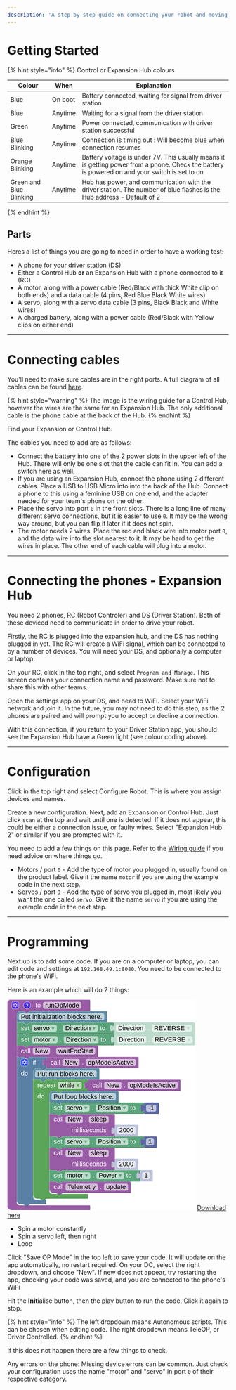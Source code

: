 ```yaml
---
description: 'A step by step guide on connecting your robot and moving.'
---
```


# Getting Started

{% hint style="info" %}
Control or Expansion Hub colours

| Colour                  | When    | Explanation                                                                                                                                    |
|-------------------------|---------|------------------------------------------------------------------------------------------------------------------------------------------------|
| Blue                    | On boot | Battery connected, waiting for signal from driver station                                                                                      |
| Blue                    | Anytime | Waiting for a signal from the driver station                                                                                                   |
| Green                   | Anytime | Power connected, communication with driver station successful                                                                                  |
| Blue Blinking           | Anytime | Connection is timing out : Will become blue when connection resumes                                                                            |
| Orange Blinking         | Anytime | Battery voltage is under 7V. This usually means it is getting power from a phone. Check the battery is powered on and your switch is set to on |
| Green and Blue Blinking | Anytime | Hub has power, and communication with the driver station. The number of blue flashes is the Hub address - Default of 2                         |
{% endhint %}

## Parts


Heres a list of things you are going to need in order to have a working test:
- A phone for your driver station (DS)
- Either a Control Hub **or** an Expansion Hub with a phone connected to it (RC)
- A motor, along with a power cable (Red/Black with thick White clip on both ends) and a data cable (4 pins, Red Blue Black White wires)
- A servo, along with a servo data cable (3 pins, Black Black and White wires)
- A charged battery, along with a power cable (Red/Black with Yellow clips on either end)

-----

# Connecting cables

You'll need to make sure cables are in the right ports. A full diagram of all cables can be found [here](https://cdn11.bigcommerce.com/s-t3eo8vwp22/images/stencil/500x500/products/391/1330/Control_Hub_Wiring_Reference_Sheet_Website_Photo__13208.1563821357.png?c=2).

{% hint style="warning" %}
The image is the wiring guide for a Control Hub, however the wires are the same for an Expansion Hub. The only additional cable is the phone cable at the back of the Hub.
{% endhint %}

Find your Expansion or Control Hub.

The cables you need to add are as follows:
- Connect the battery into one of the 2 power slots in the upper left of the Hub. There will only be one slot that the cable can fit in. You can add a switch here as well.
- If you are using an Expansion Hub, connect the phone using 2 different cables. Place a USB to USB Micro into into the back of the Hub. Connect a phone to this using a feminine USB on one end, and the adapter needed for your team's phone on the other.
- Place the servo into port `0` in the front slots. There is a long line of many different servo connections, but it is easier to use `0`. It may be the wrong way around, but you can flip it later if it does not spin.
- The motor needs 2 wires. Place the red and black wire into motor port `0`, and the data wire into the slot nearest to it. It may be hard to get the wires in place. The other end of each cable will plug into a motor.

-----

# Connecting the phones - Expansion Hub

You need 2 phones, RC (Robot Controler) and DS (Driver Station).
Both of these deviced need to communicate in order to drive your robot.

Firstly, the RC is plugged into the expansion hub, and the DS has nothing plugged in yet.
The RC will create a WiFi signal, which can be connected to by a number of devices. You will need your DS, and optionally a computer or laptop.

On your RC, click in the top right, and select `Program and Manage`. This screen contains your connection name and password. Make sure not to share this with other teams.

Open the settings app on your DS, and head to WiFi. Select your WiFi network and join it. In the future, you may not need to do this step, as the 2 phones are paired and will prompt you to accept or decline a connection.

With this connection, if you return to your Driver Station app, you should see the Expansion Hub have a Green light (see colour coding above).

-----

# Configuration

Click in the top right and select Configure Robot.
This is where you assign devices and names.

Create a new configuration.
Next, add an Expansion or Control Hub. Just click `scan` at the top and wait until one is detected. If it does not appear, this could be either a connection issue, or faulty wires.
Select "Expansion Hub 2" or similar if you are prompted with it.

You need to add a few things on this page. Refer to the [Wiring guide](https://cdn11.bigcommerce.com/s-t3eo8vwp22/images/stencil/500x500/products/391/1330/Control_Hub_Wiring_Reference_Sheet_Website_Photo__13208.1563821357.png?c=2) if you need advice on where things go.
- Motors / port `0` - Add the type of motor you plugged in, usually found on the product label. Give it the name `motor` if you are using the example code in the next step.
- Servos / port `0` - Add the type of servo you plugged in, most likely you want the one called `servo`. Give it the name `servo` if you are using the example code in the next step.

-----

# Programming

Next up is to add some code.
If you are on a computer or laptop, you can edit code and settings at `192.168.49.1:8080`. You need to be connected to the phone's WiFi.

Here is an example which will do 2 things:

![Code example](https://github.com/pineapplefan1234YT/ProjectVulcan/blob/master/assets/Images/New.png?raw=true)
[Download here](https://github.com/pineapplefan1234YT/ProjectVulcan/blob/master/assets/Code/New.blk)

- Spin a motor constantly
- Spin a servo left, then right
- Loop

Click "Save OP Mode" in the top left to save your code. It will update on the app automatically, no restart required.
On your DC, select the right dropdown, and choose "New".
If new does not appear, try restarting the app, checking your code was saved, and you are connected to the phone's WiFi

Hit the **Init**ialise button, then the play button to run the code. Click it again to stop.

{% hint style="info" %}
The left dropdown means Autonomous scripts. This can be chosen when editing code.
The right dropdown means TeleOP, or Driver Controlled.
{% endhint %}

If this does not happen there are a few things to check.

Any errors on the phone:
Missing device errors can be common. Just check your configuration uses the name "motor" and "servo" in port `0` of their respective category.